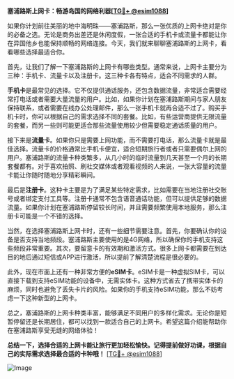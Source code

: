 **塞浦路斯上网卡：畅游岛国的网络利器[[TG💪+ @esim1088](https://t.me/s/esim1088)]**

如果你计划前往美丽的地中海明珠——塞浦路斯，那么一张优质的上网卡绝对是你的必备之选。无论是商务出差还是休闲度假，一张合适的手机卡或流量卡都能让你在异国他乡也能保持顺畅的网络连接。今天，我们就来聊聊塞浦路斯的上网卡，看看哪些选择最适合你。

首先，让我们了解一下塞浦路斯的上网卡有哪些类型。通常来说，上网卡主要分为三种：手机卡、流量卡以及注册卡。这三种卡各有特点，适合不同需求的人群。

**手机卡**是最常见的选择。它不仅提供通话服务，还包含数据流量，非常适合需要经常打电话或者需要大量流量的用户。比如，如果你计划在塞浦路斯期间与家人朋友保持联系，或者需要在线办公处理邮件，那么一张手机卡就再合适不过了。购买手机卡时，你可以根据自己的需求选择不同的套餐。比如，有些运营商提供无限流量的套餐，而另一些则可能更适合那些流量使用较少但需要稳定通话质量的用户。

接下来是**流量卡**。如果你只是需要上网功能，而不需要打电话，那么流量卡就是最佳选择。流量卡的价格通常比手机卡便宜，适合短期旅行者或者只需要偶尔上网的用户。塞浦路斯的流量卡种类繁多，从几小时的临时流量到几天甚至一个月的长期套餐都有。对于喜欢拍照、刷社交媒体或者观看视频的人来说，一张大容量的流量卡能让你随时随地分享精彩瞬间。

最后是**注册卡**。这种卡主要是为了满足某些特定需求，比如需要在当地注册社交账号或者绑定支付工具等。注册卡通常不包含语音通话功能，但可以提供足够的数据流量。如果你计划在塞浦路斯停留较长时间，并且需要频繁使用本地服务，那么注册卡可能是一个不错的选择。

当然，在选择塞浦路斯上网卡时，还有一些细节需要注意。首先，你要确认你的设备是否支持当地频段。塞浦路斯主要使用的是4G网络，所以确保你的手机支持这些频段非常重要。其次，要留意卡的有效期和激活方式。很多上网卡都需要在到达目的地后通过短信或APP进行激活，所以提前了解清楚流程是很必要的。

此外，现在市面上还有一种非常方便的**eSIM卡**。eSIM卡是一种虚拟SIM卡，可以直接下载到支持eSIM功能的设备中，无需实体卡。这种方式省去了携带实体卡的麻烦，同时也避免了丢失卡片的风险。如果你的手机支持eSIM功能，那么不妨考虑一下这种新型的上网卡。

总之，塞浦路斯的上网卡种类丰富，能够满足不同用户的多样化需求。无论你是短暂停留还是长期居住，都可以找到一款适合自己的上网卡。希望这篇介绍能帮助你在塞浦路斯享受无缝的网络体验！

**总结一下，选择合适的上网卡能让旅行更加轻松愉快。记得提前做好功课，根据自己的实际需求选择最合适的卡种哦！** [[TG💪+ @esim1088](https://t.me/s/esim1088)]

![Image](https://i.postimg.cc/4NQfJmqS/Snipaste-2025-05-13-00-14-12.png)